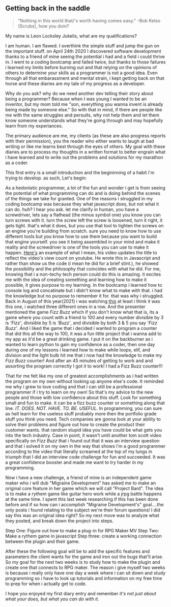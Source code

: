 ## Getting back in the saddle

>"Nothing in this world that/'s worth having comes easy."
>-Bob Kelso (Scrubs), how you doin?

My name is Leon Locksley Jukelis, what are my qualifications? 

I am human. I am flawed. I overthink the simple stuff and jump the gun on the important stuff. on April 24th 2020 I discovered software development thanks to a friend of mine seeing the potential i had and a field i could thrive in. I went to a coding bootcamp and failed twice, but thanks to those failures i learned my limits before burning out and that relying on the opinions of others to determine your skills as a programmer is not a good idea. Even through all that embarassment and mental strain, i kept getting back on that horse and these diaries are my tale of my progress as a developer. 

Why do you ask? why do we need another dev telling their story about being a programmer? Because when I was young I wanted to be an inventor, but my mom told me "son, everything you wanna invent is already being made by someone else." So with that in mind, if there are people like me with the same struggles and persuits, why not help them and let them know someone understands what they're going through and may hopefully learn from my experiances. 

The primary audience are me, my clients (as these are also progress reports with their permission), you the reader who either wants to laugh at bad writing or like me learns best through the eyes of others. My goal with these diaries are to process my thoughts in a written format to better engrain what i have learned and to write out the problems and solutions for my marathon as a coder.

This first entry is a small introduction and the begininning of a habit i'm trying to develop. as such, Let's begin:

As a hedonistic programmer, a lot of the fun and wonder i get is from seeing the potential of what programming can do and is doing behind the scenes of the things we take for granted. One of the reasons i struggled in my coding bootcamp was because they what javascript does, but not what it can do. huh? I hear you ask. let me clarify in human, you have a screwdriver, lets say a flathead (the minus symbol one) you know you can turn screws with it. turn the screw left the screw is loosened, turn it right, it gets tight. that's what it does, but you use that tool to tighten the screws on an engine you're building from scratch. sure you need to know how to use different tools but you know how to use them because you want to build that engine yourself. you see it being assembled in your mind and make it reality and the screwdriver is one of the tools you can use to make it happen. 
[Here's](https://youtu.be/BxV14h0kFs0) an example of what I mean, his video updates the title to reflect the video's view count on youtube. He wrote this in Javascript and rather than show us the code (i mean he did for a brief stint.), he showed the possibility and the philosophy that coincides with what he did. For me, knowing that i a non-techy tech person could do this is amazing. it excites me with the idea of creating something and learning how to make it possible, it gives purpose to my learning. In the bootcamp i learned how to console log and concatinate but i didn't know what to make with that. i had the knowledge but no purpose to remember it for. that was why i struggled. Back in August of this year(2021) i was watching [this](https://www.youtube.com/watch?v=gdSlcxxYAA8) at least i think it was this one, i watched three different ones in a row. And the presenter mentioned the game *Fizz Buzz* which if you don't know what that is, its a game where you count with a friend to 100 and every number divisible by 3 is *'Fizz'*, divisible by 5 is *'Buzz'*, and divisible by both 3 & 5 you say *'Fizz Buzz'*. And i liked the game that i decided i wanted to program a counter that did this all the way to 100, it was a fun little project that i wanna add to my app as it'd be a great drinking game. I put it on the backburner as i wanted to learn python to gain my confidence as a coder, then one day during one of my lessons i learned how to make while loops, elif, and division and the light bulb hit me that i now had the knowledge to make my *Fizz Buzz* counter! And after an 45 minutes of getting to work and and assorting the program correctly I got it to work! I had a Fizz Buzz counter!!!

That for me felt like my one of greatest accomplishments as i had written the program on my own without looking up anyone else's code. It reminded me why i grew to love coding and that i can still be a professional programmer if i try to learn on my own! So that's my advice to the new people and those with low confidence about this stuff. 
Look for something small and fun to make. it can be a fizz buzz counter or something along that line. *IT. DOES. NOT. HAVE. TO. BE. USEFUL.* In programming, you can sure as hell learn for the useless stuff probably more then the portfolio grade stuff you think you need. Tech companies are gonna look at your ability to solve their problems and figure out how to create the product their customer wants. that random stupid idea you have could be what gets you into the tech industry. Case in point, it wasn't until another tom scott video specifically on *Fizz Buzz* that i found out that it was an interview question and that i solved it on my own in the way that shows i'm a good programmer according to the video that literally screamed at the top of my lungs in triumph that I did an interview code challenge for fun and succeeded. It was a great confidence booster and made me want to try harder in my programming.

Now i have a new challenge, a friend of mine is an independent game maker who i will dub "Migraine Development" has asked me to make an original core feature in her game which we will call "Project Bard". The idea is to make a rythem game like guitar hero work while a jrpg battle happens at the same time. I spent this last week researching if this has been done before and if so how can i accomplish "Migraine Development's" goal....the only posts i found relating to the subject we're their forum questions! I did say this was an original idea right? So my next move was to analyze what they posted, and break down the project into steps.

Step One: Figure out how to make a plug-in for RPG Maker MV
Step Two: Make a rythem game in javascript
Step three: create a working connection between the plugin and their game. 

After these the following goal will be to add the specific features and parameters the client wants for the game and iron out the bugs that'll arise. So my goal for the next two weeks is to study how to make the plugin and create one that connects to RPG maker. The reason i give myself two weeks is because i really only have one day a week where i can sit down and study programming so i have to look up tutorials and information on my free time to prep for when i actually get to code.

I hope you enjoyed my first diary entry and remember *it's not just about what your does, but what you can do with it*.